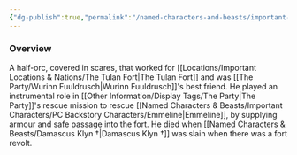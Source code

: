 ```yaml
---
{"dg-publish":true,"permalink":"/named-characters-and-beasts/important-characters/pc-backstory-characters/olgrik/","tags":["NPC","Important"],"noteIcon":"","created":"2024-10-07T13:33:43.043+01:00","updated":"2024-12-31T19:55:45.151+00:00"}
---
```



### Overview
A half-orc, covered in scares, that worked for [[Locations/Important Locations & Nations/The Tulan Fort\|The Tulan Fort]] and was [[The Party/Wurinn Fuuldrusch\|Wurinn Fuuldrusch]]'s best friend. He played an instrumental role in [[Other Information/Display Tags/The Party\|The Party]]'s rescue mission to rescue [[Named Characters & Beasts/Important Characters/PC Backstory Characters/Emmeline\|Emmeline]], by supplying armour and safe passage into the fort. He died when [[Named Characters & Beasts/Damascus Klyn †\|Damascus Klyn †]] was slain when there was a fort revolt. 
